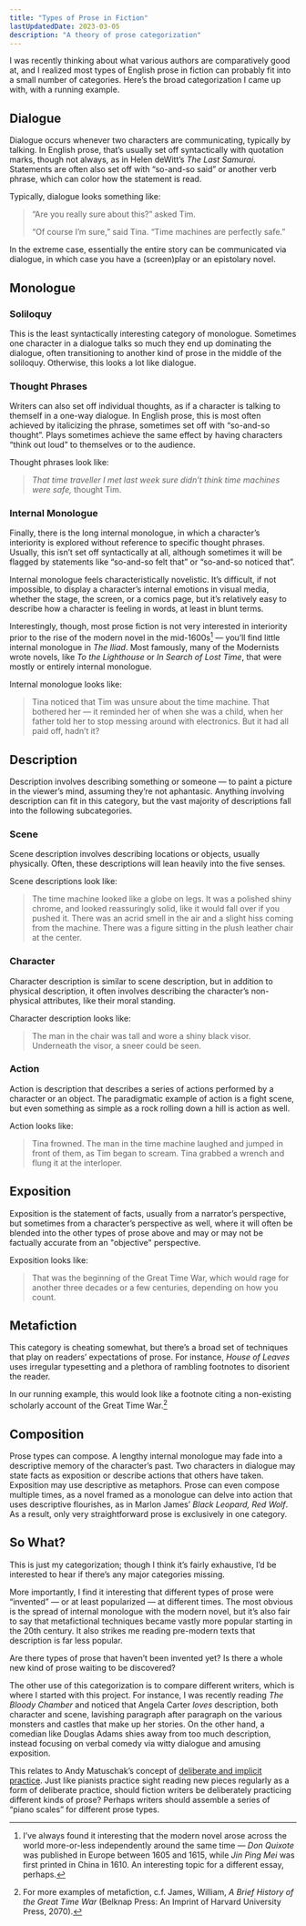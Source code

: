 ```yaml
---
title: "Types of Prose in Fiction"
lastUpdatedDate: 2023-03-05
description: "A theory of prose categorization"
---
```


I was recently thinking about what various authors are comparatively good at, and I realized most types of English prose in fiction can probably fit into a small number of categories. Here’s the broad categorization I came up with, with a running example.

## Dialogue

Dialogue occurs whenever two characters are communicating, typically by talking. In English prose, that’s usually set off syntactically with quotation marks, though not always, as in Helen deWitt’s _The Last Samurai_. Statements are often also set off with “so-and-so said” or another verb phrase, which can color how the statement is read.

Typically, dialogue looks something like:

> “Are you really sure about this?” asked Tim.
>
> “Of course I’m sure,” said Tina. “Time machines are perfectly safe.”

In the extreme case, essentially the entire story can be communicated via dialogue, in which case you have a (screen)play or an epistolary novel.

## Monologue

### Soliloquy

This is the least syntactically interesting category of monologue. Sometimes one character in a dialogue talks so much they end up dominating the dialogue, often transitioning to another kind of prose in the middle of the soliloquy. Otherwise, this looks a lot like dialogue.

### Thought Phrases

Writers can also set off individual thoughts, as if a character is talking to themself in a one-way dialogue. In English prose, this is most often achieved by italicizing the phrase, sometimes set off with “so-and-so thought”. Plays sometimes achieve the same effect by having characters “think out loud” to themselves or to the audience.

Thought phrases look like:

> _That time traveller I met last week sure didn’t think time machines were safe,_ thought Tim.

### Internal Monologue

Finally, there is the long internal monologue, in which a character’s interiority is explored without reference to specific thought phrases. Usually, this isn’t set off syntactically at all, although sometimes it will be flagged by statements like “so-and-so felt that” or “so-and-so noticed that”.

Internal monologue feels characteristically novelistic. It’s difficult, if not impossible, to display a character’s internal emotions in visual media, whether the stage, the screen, or a comics page, but it’s relatively easy to describe how a character is feeling in words, at least in blunt terms.

Interestingly, though, most prose fiction is not very interested in interiority prior to the rise of the modern novel in the mid-1600s[^1] — you’ll find little internal monologue in _The Iliad_. Most famously, many of the Modernists wrote novels, like _To the Lighthouse_ or _In Search of Lost Time_, that were mostly or entirely internal monologue.

Internal monologue looks like:

> Tina noticed that Tim was unsure about the time machine. That bothered her — it reminded her of when she was a child, when her father told her to stop messing around with electronics. But it had all paid off, hadn’t it?

## Description

Description involves describing something or someone — to paint a picture in the viewer’s mind, assuming they’re not aphantasic. Anything involving description can fit in this category, but the vast majority of descriptions fall into the following subcategories.

### Scene

Scene description involves describing locations or objects, usually physically. Often, these descriptions will lean heavily into the five senses.

Scene descriptions look like:

> The time machine looked like a globe on legs. It was a polished shiny chrome, and looked reassuringly solid, like it would fall over if you pushed it. There was an acrid smell in the air and a slight hiss coming from the machine. There was a figure sitting in the plush leather chair at the center.

### Character

Character description is similar to scene description, but in addition to physical description, it often involves describing the character’s non-physical attributes, like their moral standing.

Character description looks like:

> The man in the chair was tall and wore a shiny black visor. Underneath the visor, a sneer could be seen.

### Action

Action is description that describes a series of actions performed by a character or an object. The paradigmatic example of action is a fight scene, but even something as simple as a rock rolling down a hill is action as well.

Action looks like:  

> Tina frowned. The man in the time machine laughed and jumped in front of them, as Tim began to scream. Tina grabbed a wrench and flung it at the interloper.

## Exposition

Exposition is the statement of facts, usually from a narrator’s perspective, but sometimes from a character’s perspective as well, where it will often be blended into the other types of prose above and may or may not be factually accurate from an "objective" perspective.

Exposition looks like:

> That was the beginning of the Great Time War, which would rage for another three decades or a few centuries, depending on how you count.

## Metafiction

This category is cheating somewhat, but there’s a broad set of techniques that play on readers’ expectations of prose. For instance, _House of Leaves_ uses irregular typesetting and a plethora of rambling footnotes to disorient the reader.

In our running example, this would look like a footnote citing a non-existing scholarly account of the Great Time War.[^2]

## Composition

Prose types can compose. A lengthy internal monologue may fade into a descriptive memory of the character’s past. Two characters in dialogue may state facts as exposition or describe actions that others have taken. Exposition may use descriptive as metaphors. Prose can even compose multiple times, as a novel framed as a monologue can delve into action that uses descriptive flourishes, as in Marlon James’ _Black Leopard, Red Wolf_. As a result, only very straightforward prose is exclusively in one category.

## So What?

This is just my categorization; though I think it’s fairly exhaustive, I’d be interested to hear if there’s any major categories missing.

More importantly, I find it interesting that different types of prose were “invented” — or at least popularized — at different times. The most obvious is the spread of internal monologue with the modern novel, but it’s also fair to say that metafictional techniques became vastly more popular starting in the 20th century. It also strikes me reading pre-modern texts that description is far less popular.

Are there types of prose that haven’t been invented yet? Is there a whole new kind of prose waiting to be discovered?

The other use of this categorization is to compare different writers, which is where I started with this project. For instance, I was recently reading _The Bloody Chamber_ and noticed that Angela Carter _loves_ description, both character and scene, lavishing paragraph after paragraph on the various monsters and castles that make up her stories. On the other hand, a comedian like Douglas Adams shies away from too much description, instead focusing on verbal comedy via witty dialogue and amusing exposition.

This relates to Andy Matuschak’s concept of [deliberate and implicit practice](https://andymatuschak.org/sight-reading/). Just like pianists practice sight reading new pieces regularly as a form of deliberate practice, should fiction writers be deliberately practicing different kinds of prose? Perhaps writers should assemble a series of “piano scales” for different prose types.

[^1]: I’ve always found it interesting that the modern novel arose across the world more-or-less independently around the same time — _Don Quixote_ was published in Europe between 1605 and 1615, while _Jin Ping Mei_ was first printed in China in 1610. An interesting topic for a different essay, perhaps.
[^2]: For more examples of metafiction, c.f. James, William, _A Brief History of the Great Time War_ (Belknap Press: An Imprint of Harvard University Press, 2070).